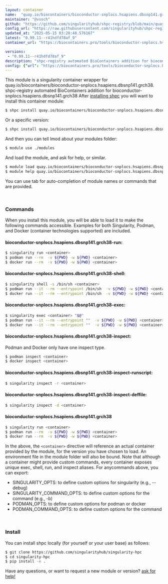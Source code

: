```yaml
---
layout: container
name:  "quay.io/biocontainers/bioconductor-snplocs.hsapiens.dbsnp141.grch38"
maintainer: "@vsoch"
github: "https://github.com/singularityhub/shpc-registry/blob/main/quay.io/biocontainers/bioconductor-snplocs.hsapiens.dbsnp141.grch38/container.yaml"
config_url: "https://raw.githubusercontent.com/singularityhub/shpc-registry/main/quay.io/biocontainers/bioconductor-snplocs.hsapiens.dbsnp141.grch38/container.yaml"
updated_at: "2025-05-15 03:28:48.576167"
latest: "0.99.11--r41hdfd78af_9"
container_url: "https://biocontainers.pro/tools/bioconductor-snplocs.hsapiens.dbsnp141.grch38"

versions:
 - "0.99.11--r41hdfd78af_9"
description: "shpc-registry automated BioContainers addition for bioconductor-snplocs.hsapiens.dbsnp141.grch38"
config: {"url": "https://biocontainers.pro/tools/bioconductor-snplocs.hsapiens.dbsnp141.grch38", "maintainer": "@vsoch", "description": "shpc-registry automated BioContainers addition for bioconductor-snplocs.hsapiens.dbsnp141.grch38", "latest": {"0.99.11--r41hdfd78af_9": "sha256:229fe99fbd2fc8a45e145f0a0cbde5015de705cc9e014d60b4f1f7d5e30ca06d"}, "tags": {"0.99.11--r41hdfd78af_9": "sha256:229fe99fbd2fc8a45e145f0a0cbde5015de705cc9e014d60b4f1f7d5e30ca06d"}, "docker": "quay.io/biocontainers/bioconductor-snplocs.hsapiens.dbsnp141.grch38"}
---
```


This module is a singularity container wrapper for quay.io/biocontainers/bioconductor-snplocs.hsapiens.dbsnp141.grch38.
shpc-registry automated BioContainers addition for bioconductor-snplocs.hsapiens.dbsnp141.grch38
After [installing shpc](#install) you will want to install this container module:


```bash
$ shpc install quay.io/biocontainers/bioconductor-snplocs.hsapiens.dbsnp141.grch38
```

Or a specific version:

```bash
$ shpc install quay.io/biocontainers/bioconductor-snplocs.hsapiens.dbsnp141.grch38:0.99.11--r41hdfd78af_9
```

And then you can tell lmod about your modules folder:

```bash
$ module use ./modules
```

And load the module, and ask for help, or similar.

```bash
$ module load quay.io/biocontainers/bioconductor-snplocs.hsapiens.dbsnp141.grch38/0.99.11--r41hdfd78af_9
$ module help quay.io/biocontainers/bioconductor-snplocs.hsapiens.dbsnp141.grch38/0.99.11--r41hdfd78af_9
```

You can use tab for auto-completion of module names or commands that are provided.

<br>

### Commands

When you install this module, you will be able to load it to make the following commands accessible.
Examples for both Singularity, Podman, and Docker (container technologies supported) are included.

#### bioconductor-snplocs.hsapiens.dbsnp141.grch38-run:

```bash
$ singularity run <container>
$ podman run --rm  -v ${PWD} -w ${PWD} <container>
$ docker run --rm  -v ${PWD} -w ${PWD} <container>
```

#### bioconductor-snplocs.hsapiens.dbsnp141.grch38-shell:

```bash
$ singularity shell -s /bin/sh <container>
$ podman run --it --rm --entrypoint /bin/sh  -v ${PWD} -w ${PWD} <container>
$ docker run --it --rm --entrypoint /bin/sh  -v ${PWD} -w ${PWD} <container>
```

#### bioconductor-snplocs.hsapiens.dbsnp141.grch38-exec:

```bash
$ singularity exec <container> "$@"
$ podman run --it --rm --entrypoint ""  -v ${PWD} -w ${PWD} <container> "$@"
$ docker run --it --rm --entrypoint ""  -v ${PWD} -w ${PWD} <container> "$@"
```

#### bioconductor-snplocs.hsapiens.dbsnp141.grch38-inspect:

Podman and Docker only have one inspect type.

```bash
$ podman inspect <container>
$ docker inspect <container>
```

#### bioconductor-snplocs.hsapiens.dbsnp141.grch38-inspect-runscript:

```bash
$ singularity inspect -r <container>
```

#### bioconductor-snplocs.hsapiens.dbsnp141.grch38-inspect-deffile:

```bash
$ singularity inspect -d <container>
```



#### bioconductor-snplocs.hsapiens.dbsnp141.grch38

```bash
$ singularity run <container>
$ podman run --rm  -v ${PWD} -w ${PWD} <container>
$ docker run --rm  -v ${PWD} -w ${PWD} <container>
```


In the above, the `<container>` directive will reference an actual container provided
by the module, for the version you have chosen to load. An environment file in the
module folder will also be bound. Note that although a container
might provide custom commands, every container exposes unique exec, shell, run, and
inspect aliases. For anycommands above, you can export:

 - SINGULARITY_OPTS: to define custom options for singularity (e.g., --debug)
 - SINGULARITY_COMMAND_OPTS: to define custom options for the command (e.g., -b)
 - PODMAN_OPTS: to define custom options for podman or docker
 - PODMAN_COMMAND_OPTS: to define custom options for the command

<br>

### Install

You can install shpc locally (for yourself or your user base) as follows:

```bash
$ git clone https://github.com/singularityhub/singularity-hpc
$ cd singularity-hpc
$ pip install -e .
```

Have any questions, or want to request a new module or version? [ask for help!](https://github.com/singularityhub/singularity-hpc/issues)